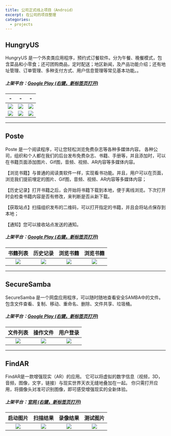 ```yaml
---
title: 公司正式线上项目（Android）
excerpt: 在公司的项目整理 
categories:
  - projects
---
```


## HungryUS
HungryUS 是一个外卖类应用程序，预约式订餐软件。分为午餐、晚餐模式，包含菜品和小零食；还可团购商品，定时配送；地区新闻，及产品功能介绍；还有地址管理、订单管理、多种支付方式、用户信息管理等常见基本功能。。

##### 上架平台：[Google Play  (右键，新标签页打开)](https://play.google.com/store/apps/details?id=com.hungry.hungrysd17)

| - |- | - | 
|:------:|:------:|:------:|
|![](http://res.lylyl.cn/mweb/221622040762_.pic_hd.jpg)|![](http://res.lylyl.cn/mweb/251622040764_.pic_hd.jpg)|![](http://res.lylyl.cn/mweb/241622040763_.pic_hd.jpg)|
|![](http://res.lylyl.cn/mweb/231622040763_.pic_hd.jpg)|![](http://res.lylyl.cn/mweb/261622040764_.pic_hd.jpg)|![](http://res.lylyl.cn/mweb/271622040765_.pic_hd.jpg)|


---


## Poste
Poste 是一个阅读程序，可让您轻松浏览免费杂志等各种多媒体内容。
各种公司，组织和个人都在我们的后台发布免费杂志、书籍、手册等，并且添加时，可以在书籍页面添加图片、Gif图，音频、视频、AR内容等多媒体内容。

【浏览书籍】与普通的阅读类软件一样，实现看书功能。并且，用户可以在页面，浏览我们提前埋定的图片、Gif图，音频、视频、AR内容等多媒体内容；

【历史记录】打开书籍之后，会开始将书籍下载到本地，便于离线浏览。下次打开时会检查书籍内容是否有修改，来判断是否从新下载。

【获取站点】扫描组织发布的二维码，可以打开指定的书籍，并且会将站点保存到本地；

【通知】您可以接收站点发送的通知。

##### 上架平台：[Google Play (右键，新标签页打开)](https://play.google.com/store/apps/details?id=com.startialab.poste) 

| 书籍列表 | 历史记录 | 浏览书籍 | 浏览书籍 |
|:------:|:------:|:------:|:------:|
|![](https://upload-images.jianshu.io/upload_images/1689895-c7e4b999ef65557d.png?imageMogr2/auto-orient/strip%7CimageView2/2/w/1240)|![](https://upload-images.jianshu.io/upload_images/1689895-21e7a0234fe3cbc1.png?imageMogr2/auto-orient/strip%7CimageView2/2/w/1240)|![](https://upload-images.jianshu.io/upload_images/1689895-d733d43ca9332cf6.png?imageMogr2/auto-orient/strip%7CimageView2/2/w/1240)|![](https://upload-images.jianshu.io/upload_images/1689895-cf1f7b0ae11ce780.png?imageMogr2/auto-orient/strip%7CimageView2/2/w/1240)|


---


## SecureSamba
SecureSamba 是一个网盘应用程序，可以随时随地查看安全SAMBA中的文件。包含文件查看、复制、移动、重命名、删除、文件共享、垃圾桶。

##### 上架平台：[Google Play  (右键，新标签页打开)](https://play.google.com/store/apps/details?id=com.securesamba.startia)


| 文件列表 |操作文件 | 用户登录 | 
|:------:|:------:|:------:|
|![](https://upload-images.jianshu.io/upload_images/1689895-bfbcc6f818fafdd7.png?imageMogr2/auto-orient/strip%7CimageView2/2/w/1240)|![](https://upload-images.jianshu.io/upload_images/1689895-c53624810e919971.png?imageMogr2/auto-orient/strip%7CimageView2/2/w/1240)|![](https://upload-images.jianshu.io/upload_images/1689895-421991ccc1d964c7.png?imageMogr2/auto-orient/strip%7CimageView2/2/w/1240)|


---


## FindAR 

FindAR是一款增强现实（AR）的应用。
它可以将虚拟的数字信息（视频，3D，音频，图像，文字，链接）与现实世界天衣无缝地叠加在一起。
你只需打开应用，将摄像头对准可识别图像，即可感受增强现实的全新体验。

##### 上架平台：[官网  (右键，新标签页打开)](http://manual.find-ar.cn/new.html?id=81)

| 启动图片 | 扫描结果 | 录像结果 | 测试图片 |
|:------:|:------:|:------:|:------:|
|![](https://upload-images.jianshu.io/upload_images/1689895-213b72b1402d0630.png?imageMogr2/auto-orient/strip%7CimageView2/2/w/1240)|![](https://upload-images.jianshu.io/upload_images/1689895-75e9630d3307f75e.png?imageMogr2/auto-orient/strip%7CimageView2/2/w/1240)|![](https://upload-images.jianshu.io/upload_images/1689895-8b8a9041c91e6c0b.png?imageMogr2/auto-orient/strip%7CimageView2/2/w/1240)|![](https://upload-images.jianshu.io/upload_images/1689895-b5741a55110bd025.png?imageMogr2/auto-orient/strip%7CimageView2/2/w/1240)|